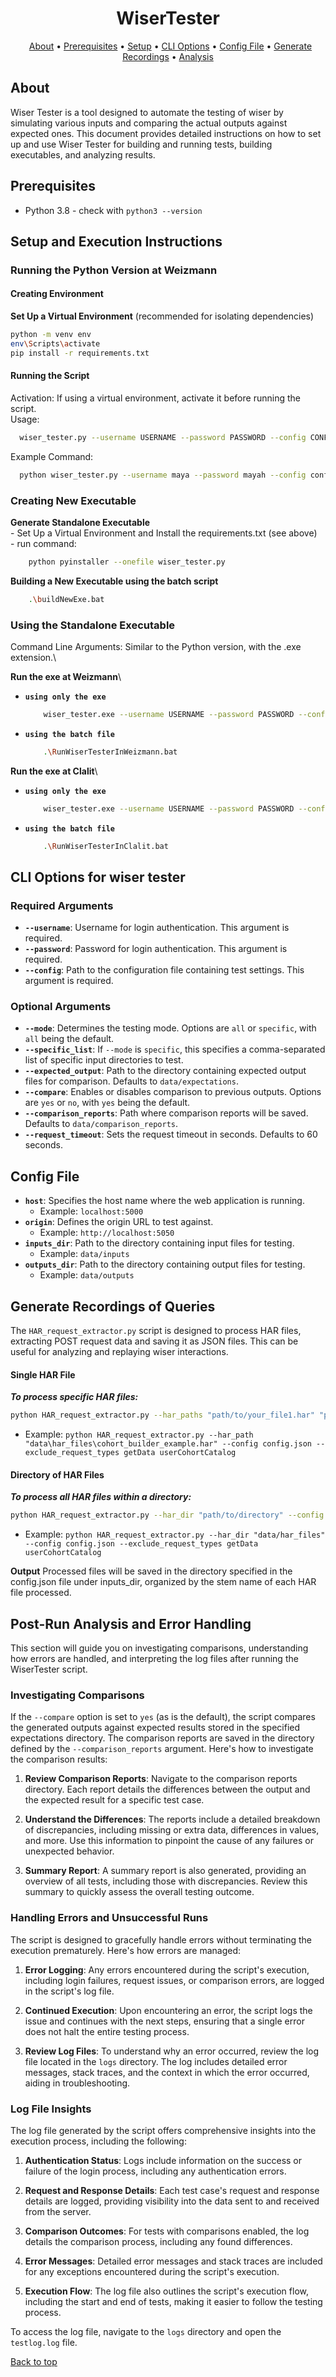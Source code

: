 <div align="center" id="top"> 
  <h1 align="center">WiserTester</h1>
  &#xa0;
  <a href="#about">About</a> •
  <a href="#prerequisites">Prerequisites</a> •
  <a href="#setup-and-execution-instructions">Setup</a> •
  <a href="#cli-options">CLI Options</a> •
  <a href="#config-file">Config File</a> •
  <a href="#generate-recordings">Generate Recordings</a> •
  <a href="#post-run-analysis">Analysis</a>
</div>

<h2 id="about">About</h2>

Wiser Tester is a tool designed to automate the testing of wiser by simulating various inputs and comparing the actual outputs against expected ones. This document provides detailed instructions on how to set up and use Wiser Tester for building and running tests, building executables, and analyzing results.

<h2 id="prerequisites">Prerequisites</h2>

* Python 3.8 - check with ```python3 --version```


<h2 id="setup-and-execution-instructions">Setup and Execution Instructions</h2>

### Running the Python Version at Weizmann 

#### Creating Environment
 **Set Up a Virtual Environment** (recommended for isolating dependencies)
   ```bash
   python -m venv env
   env\Scripts\activate
   pip install -r requirements.txt
  ```
#### Running the Script
  Activation: If using a virtual environment, activate it before running the script.\
  Usage:
  ```bash
    wiser_tester.py --username USERNAME --password PASSWORD --config CONFIG_FILE_PATH [options]
  ```
  Example Command:
  ```bash
    python wiser_tester.py --username maya --password mayah --config config.json
  ```

### Creating New Executable
  **Generate Standalone Executable** \
    - Set Up a Virtual Environment and Install the requirements.txt  (see above)\
    - run command:
  ```bash
      python pyinstaller --onefile wiser_tester.py
  ```
  **Building a New Executable using the batch script**
  ```bash
      .\buildNewExe.bat
  ```


### Using the Standalone Executable
  Command Line Arguments: Similar to the Python version, with the .exe extension.\

  **Run the exe at Weizmann**\
  - **`using only the exe`**
    ```bash
        wiser_tester.exe --username USERNAME --password PASSWORD --config config_weizmann.json
    ```
  - **`using the batch file`**
    ```bash
        .\RunWiserTesterInWeizmann.bat
    ```

  **Run the exe at Clalit**\
  - **`using only the exe`**
    ```bash
        wiser_tester.exe --username USERNAME --password PASSWORD --config config_clalit.json
    ```
  - **`using the batch file`**
    ```bash
        .\RunWiserTesterInClalit.bat
    ```


<h2 id="cli-options">CLI Options for wiser tester</h2>

### Required Arguments

- **`--username`**: Username for login authentication. This argument is required.
- **`--password`**: Password for login authentication. This argument is required.
- **`--config`**: Path to the configuration file containing test settings. This argument is required. 

### Optional Arguments

- **`--mode`**: Determines the testing mode. Options are `all` or `specific`, with `all` being the default.
- **`--specific_list`**: If `--mode` is `specific`, this specifies a comma-separated list of specific input directories to test.
- **`--expected_output`**: Path to the directory containing expected output files for comparison. Defaults to `data/expectations`.
- **`--compare`**: Enables or disables comparison to previous outputs. Options are `yes` or `no`, with `yes` being the default.
- **`--comparison_reports`**: Path where comparison reports will be saved. Defaults to `data/comparison_reports`.
- **`--request_timeout`**: Sets the request timeout in seconds. Defaults to 60 seconds.


<h2 id="config-file">Config File</h2>

- **`host`**: Specifies the host name where the web application is running.
  - Example: `localhost:5000`
- **`origin`**: Defines the origin URL to test against.
  - Example: `http://localhost:5050`
- **`inputs_dir`**: Path to the directory containing input files for testing. 
  - Example: `data/inputs`
- **`outputs_dir`**: Path to the directory containing output files for testing. 
  - Example: `data/outputs`

<h2 id="generate-recordings">Generate Recordings of Queries</h2>

The `HAR_request_extractor.py` script is designed to process HAR files, extracting POST request data and saving it as JSON files. This can be useful for analyzing and replaying wiser interactions.

#### Single HAR File

***To process specific HAR files:***
```bash
python HAR_request_extractor.py --har_paths "path/to/your_file1.har" "path/to/your_file2.har" --config path/to/config.json --exclude_request_types type1 type2
```
  - Example: `python HAR_request_extractor.py --har_path "data\har_files\cohort_builder_example.har" --config config.json --exclude_request_types getData userCohortCatalog`

#### Directory of HAR Files
***To process all HAR files within a directory:***
```bash 
python HAR_request_extractor.py --har_dir "path/to/directory" --config path/to/config.json --exclude_request_types type1 type2
```
  - Example: `python HAR_request_extractor.py --har_dir "data/har_files" --config config.json --exclude_request_types getData userCohortCatalog`

**Output**
Processed files will be saved in the directory specified in the config.json file under inputs_dir, organized by the stem name of each HAR file processed.


<h2 id="post-run-analysis">Post-Run Analysis and Error Handling</h2>
This section will guide you on investigating comparisons, understanding how errors are handled, and interpreting the log files after running the WiserTester script.

### Investigating Comparisons
If the `--compare` option is set to `yes` (as is the default), the script compares the generated outputs against expected results stored in the specified expectations directory. The comparison reports are saved in the directory defined by the `--comparison_reports` argument. Here's how to investigate the comparison results:

1. **Review Comparison Reports**: Navigate to the comparison reports directory. Each report details the differences between the output and the expected result for a specific test case.
   
2. **Understand the Differences**: The reports include a detailed breakdown of discrepancies, including missing or extra data, differences in values, and more. Use this information to pinpoint the cause of any failures or unexpected behavior.

3. **Summary Report**: A summary report is also generated, providing an overview of all tests, including those with discrepancies. Review this summary to quickly assess the overall testing outcome.

### Handling Errors and Unsuccessful Runs

The script is designed to gracefully handle errors without terminating the execution prematurely. Here's how errors are managed:

1. **Error Logging**: Any errors encountered during the script's execution, including login failures, request issues, or comparison errors, are logged in the script's log file.

2. **Continued Execution**: Upon encountering an error, the script logs the issue and continues with the next steps, ensuring that a single error does not halt the entire testing process.

3. **Review Log Files**: To understand why an error occurred, review the log file located in the `logs` directory. The log includes detailed error messages, stack traces, and the context in which the error occurred, aiding in troubleshooting.

### Log File Insights

The log file generated by the script offers comprehensive insights into the execution process, including the following:

1. **Authentication Status**: Logs include information on the success or failure of the login process, including any authentication errors.

2. **Request and Response Details**: Each test case's request and response details are logged, providing visibility into the data sent to and received from the server.

3. **Comparison Outcomes**: For tests with comparisons enabled, the log details the comparison process, including any found differences.

4. **Error Messages**: Detailed error messages and stack traces are included for any exceptions encountered during the script's execution.

5. **Execution Flow**: The log file also outlines the script's execution flow, including the start and end of tests, making it easier to follow the testing process.

To access the log file, navigate to the `logs` directory and open the `testlog.log` file.

<a href="#top">Back to top</a>
